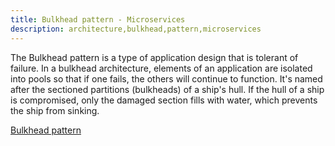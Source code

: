 ```yaml
---
title: Bulkhead pattern - Microservices
description: architecture,bulkhead,pattern,microservices
---
```


The Bulkhead pattern is a type of application design that is tolerant of failure. In a bulkhead architecture, elements of an application are isolated into pools so that if one fails, the others will continue to function. It's named after the sectioned partitions (bulkheads) of a ship's hull. If the hull of a ship is compromised, only the damaged section fills with water, which prevents the ship from sinking.

[Bulkhead pattern](https://docs.microsoft.com/en-us/azure/architecture/patterns/bulkhead "Bulkhead pattern")
